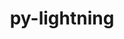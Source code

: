 ---
title: "py-lightning"
layout: cache
categories: [package, develop-2024-01-28]
meta: {"versions": ["2.1.3"], "compilers": ["apple-clang@=15.0.0", "gcc@=11.3.0"], "oss": ["ubuntu22.04", "ventura"], "platforms": ["darwin", "linux"], "targets": ["aarch64", "x86_64_v3"], "stacks": ["ml-darwin-aarch64-mps", "ml-linux-x86_64-cpu", "ml-linux-x86_64-cuda", "root"], "num_specs": 6, "num_specs_by_stack": {"ml-darwin-aarch64-mps": 2, "root": 6, "ml-linux-x86_64-cpu": 2, "ml-linux-x86_64-cuda": 2}}
spec_details: [{"hash": "zux2bncrfehjhv3wxv77xabnk4dhcnha", "compiler": "apple-clang@=15.0.0", "versions": ["2.1.3"], "os": "ventura", "platform": "darwin", "target": "aarch64", "variants": ["build_system=python_pip"], "stacks": ["ml-darwin-aarch64-mps", "root"], "size": "-", "tarball": "https://binaries.spack.io/releases/develop-2024-01-28/build_cache/darwin-ventura-aarch64/apple-clang-15.0.0/py-lightning-2.1.3/darwin-ventura-aarch64-apple-clang-15.0.0-py-lightning-2.1.3-zux2bncrfehjhv3wxv77xabnk4dhcnha.spack"}, {"hash": "rj2yv5btlfm3kmp6tcquip3xxdwhfbcq", "compiler": "apple-clang@=15.0.0", "versions": ["2.1.3"], "os": "ventura", "platform": "darwin", "target": "aarch64", "variants": ["build_system=python_pip"], "stacks": ["ml-darwin-aarch64-mps", "root"], "size": "-", "tarball": "https://binaries.spack.io/releases/develop-2024-01-28/build_cache/darwin-ventura-aarch64/apple-clang-15.0.0/py-lightning-2.1.3/darwin-ventura-aarch64-apple-clang-15.0.0-py-lightning-2.1.3-rj2yv5btlfm3kmp6tcquip3xxdwhfbcq.spack"}, {"hash": "n2nfiho4se66c3v4zoxc5fk7tvwekle4", "compiler": "gcc@=11.3.0", "versions": ["2.1.3"], "os": "ubuntu22.04", "platform": "linux", "target": "x86_64_v3", "variants": ["build_system=python_pip"], "stacks": ["root", "ml-linux-x86_64-cpu"], "size": "-", "tarball": "https://binaries.spack.io/releases/develop-2024-01-28/build_cache/linux-ubuntu22.04-x86_64_v3/gcc-11.3.0/py-lightning-2.1.3/linux-ubuntu22.04-x86_64_v3-gcc-11.3.0-py-lightning-2.1.3-n2nfiho4se66c3v4zoxc5fk7tvwekle4.spack"}, {"hash": "ipli72neecq5pkazwjbdbig3iny7xdqx", "compiler": "gcc@=11.3.0", "versions": ["2.1.3"], "os": "ubuntu22.04", "platform": "linux", "target": "x86_64_v3", "variants": ["build_system=python_pip"], "stacks": ["ml-linux-x86_64-cuda", "root"], "size": "-", "tarball": "https://binaries.spack.io/releases/develop-2024-01-28/build_cache/linux-ubuntu22.04-x86_64_v3/gcc-11.3.0/py-lightning-2.1.3/linux-ubuntu22.04-x86_64_v3-gcc-11.3.0-py-lightning-2.1.3-ipli72neecq5pkazwjbdbig3iny7xdqx.spack"}, {"hash": "3dumyzlqnng7624cbqoqql4lsdei3ik5", "compiler": "gcc@=11.3.0", "versions": ["2.1.3"], "os": "ubuntu22.04", "platform": "linux", "target": "x86_64_v3", "variants": ["build_system=python_pip"], "stacks": ["root", "ml-linux-x86_64-cpu"], "size": "-", "tarball": "https://binaries.spack.io/releases/develop-2024-01-28/build_cache/linux-ubuntu22.04-x86_64_v3/gcc-11.3.0/py-lightning-2.1.3/linux-ubuntu22.04-x86_64_v3-gcc-11.3.0-py-lightning-2.1.3-3dumyzlqnng7624cbqoqql4lsdei3ik5.spack"}, {"hash": "wo7rba6svciqc3p7x6czugojn2sl6zi2", "compiler": "gcc@=11.3.0", "versions": ["2.1.3"], "os": "ubuntu22.04", "platform": "linux", "target": "x86_64_v3", "variants": ["build_system=python_pip"], "stacks": ["ml-linux-x86_64-cuda", "root"], "size": "-", "tarball": "https://binaries.spack.io/releases/develop-2024-01-28/build_cache/linux-ubuntu22.04-x86_64_v3/gcc-11.3.0/py-lightning-2.1.3/linux-ubuntu22.04-x86_64_v3-gcc-11.3.0-py-lightning-2.1.3-wo7rba6svciqc3p7x6czugojn2sl6zi2.spack"}]
---